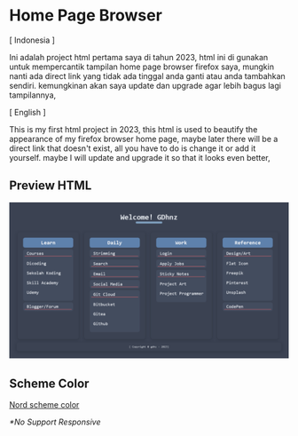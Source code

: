 # Home Page Browser

[ Indonesia ]

Ini adalah project html pertama saya di tahun 2023, html ini di gunakan untuk mempercantik tampilan home page browser firefox saya, mungkin nanti ada direct link yang tidak ada tinggal anda ganti atau anda tambahkan sendiri. kemungkinan akan saya update dan upgrade agar lebih bagus lagi tampilannya,

[ English ]

This is my first html project in 2023, this html is used to beautify the appearance of my firefox browser home page, maybe later there will be a direct link that doesn't exist, all you have to do is change it or add it yourself. maybe I will update and upgrade it so that it looks even better,

## Preview HTML

![Preview New my HTML](image/Home%20Page%20[02-Apr-2023].png)

## Scheme Color

[Nord scheme color](https://www.nordtheme.com/)

_\*No Support Responsive_
